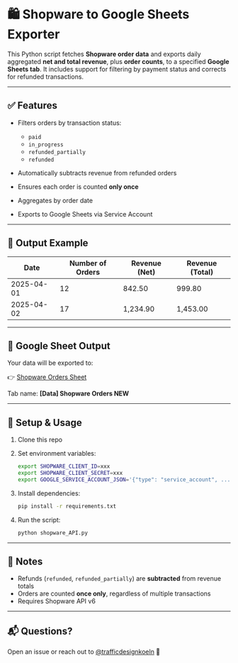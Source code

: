 # 🛍️ Shopware to Google Sheets Exporter

This Python script fetches **Shopware order data** and exports daily aggregated **net and total revenue**, plus **order counts**, to a specified **Google Sheets tab**. It includes support for filtering by payment status and corrects for refunded transactions.

---

## ✅ Features

* Filters orders by transaction status:

  * `paid`
  * `in_progress`
  * `refunded_partially`
  * `refunded`
* Automatically subtracts revenue from refunded orders
* Ensures each order is counted **only once**
* Aggregates by order date
* Exports to Google Sheets via Service Account

---

## 📄 Output Example

| Date       | Number of Orders | Revenue (Net) | Revenue (Total) |
| ---------- | ---------------- | ------------- | --------------- |
| 2025-04-01 | 12               | 842.50        | 999.80          |
| 2025-04-02 | 17               | 1,234.90      | 1,453.00        |

---

## 📂 Google Sheet Output

Your data will be exported to:

👉 [Shopware Orders Sheet](https://docs.google.com/spreadsheets/d/1YIz6plMZUPPu6QsRoCLWawIKpnwJRhp0xnP4PFkXajw/edit#gid=1254539016)

Tab name: **\[Data] Shopware Orders NEW**

---

## 🚀 Setup & Usage

1. Clone this repo
2. Set environment variables:

   ```bash
   export SHOPWARE_CLIENT_ID=xxx
   export SHOPWARE_CLIENT_SECRET=xxx
   export GOOGLE_SERVICE_ACCOUNT_JSON='{"type": "service_account", ...}'
   ```
3. Install dependencies:

   ```bash
   pip install -r requirements.txt
   ```
4. Run the script:

   ```bash
   python shopware_API.py
   ```

---

## 🧠 Notes

* Refunds (`refunded`, `refunded_partially`) are **subtracted** from revenue totals
* Orders are counted **once only**, regardless of multiple transactions
* Requires Shopware API v6

---

## 📬 Questions?

Open an issue or reach out to [@trafficdesignkoeln](https://github.com/trafficdesignkoeln) 🧠
